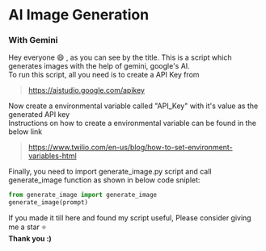 # AI Image Generation
### With Gemini

Hey everyone :smile: , as you can see by the title. This is a script which generates images with the help of gemini, google's AI. <br>
To run this script, all you need is to create a API Key from <br>
> https://aistudio.google.com/apikey<br>

Now create a environmental variable called "API_Key" with it's value as the generated API key<br>
Instructions on how to create a environmental variable can be found in the below link<br>
> https://www.twilio.com/en-us/blog/how-to-set-environment-variables-html<br>

Finally, you need to import generate_image.py script and call generate_image function as shown in below code sniplet:
```python
from generate_image import generate_image
generate_image(prompt)
```
If you made it till here and found my script useful, Please consider giving me a star :star:<br>
<b>Thank you :)</b>